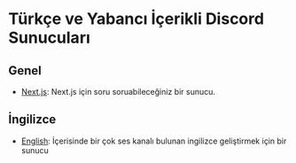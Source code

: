 # Türkçe ve Yabancı İçerikli Discord Sunucuları

## Genel

- [Next.js](https://discord.gg/nextjs): Next.js için soru soruabileceğiniz bir sunucu.

## İngilizce

- [English](https://discord.gg/english): İçerisinde bir çok ses kanalı bulunan ingilizce geliştirmek için bir sunucu
